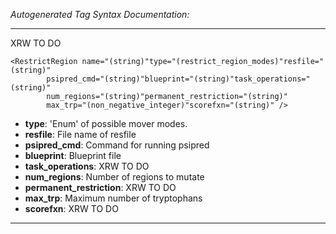 _Autogenerated Tag Syntax Documentation:_

---
XRW TO DO

```
<RestrictRegion name="(string)"type="(restrict_region_modes)"resfile="(string)"
        psipred_cmd="(string)"blueprint="(string)"task_operations="(string)"
        num_regions="(string)"permanent_restriction="(string)"
        max_trp="(non_negative_integer)"scorefxn="(string)" />
```

-   **type**: 'Enum' of possible mover modes.
-   **resfile**: File name of resfile
-   **psipred_cmd**: Command for running psipred
-   **blueprint**: Blueprint file
-   **task_operations**: XRW TO DO
-   **num_regions**: Number of regions to mutate
-   **permanent_restriction**: XRW TO DO
-   **max_trp**: Maximum number of tryptophans
-   **scorefxn**: XRW TO DO

---
